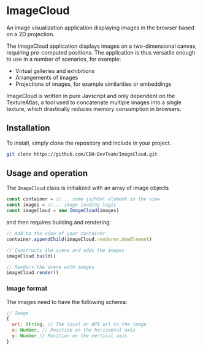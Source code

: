 # ImageCloud
An image visualization application displaying images in the browser based on a 2D projection.

The ImageCloud application displays images on a two-dimensional canvas, requiring pre-computed positions. The application is thus versatile enough to use in a number of scenarios, for example:
- Virtual galleries and exhibitions
- Arrangements of images
- Projections of images, for example similarities or embeddings

ImageCloud is written in pure Javscript and only dependent on the TextureAtlas, a tool used to concatenate multiple images into a single texture, which drastically reduces memory consumption in browsers. 

## Installation
To install, simply clone the repository and include in your project.

```bash
git clone https://github.com/CDH-DevTeam/ImageCloud.git
```

## Usage and operation

The ``ImageCloud`` class is initialized with an array of image objects
```javascript
const container = //... some js/html element in the view
const images = //... image loading logic
const imageCloud = new ImageCloud(images)
```
and then requires building and rendering:
```javascript
// Add to the view of your container
container.appendChild(imageCloud.renderer.domElement)

// Constructs the scene and adds the images
imageCloud.build()

// Renders the scene with images
imageCloud.render()
```

### Image format
The images need to have the following schema:
```javascript
// Image
{
  url: String, // The local or API url to the image
  x: Number, // Position on the horizontal axis
  y: Number // Position on the vertical axis
}
```

